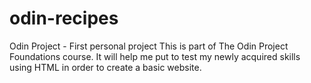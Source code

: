 # odin-recipes
Odin Project - First personal project
This is part of The Odin Project Foundations course. It will help me put to test my newly acquired skills using HTML in order to create a basic website. 